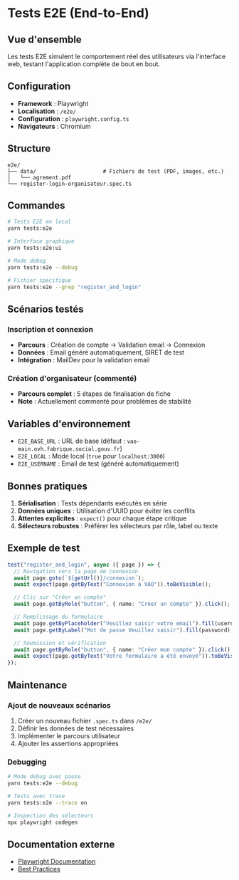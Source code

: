 # Tests E2E (End-to-End)

## Vue d'ensemble

Les tests E2E simulent le comportement réel des utilisateurs via l'interface web, testant l'application complète de bout en bout.

## Configuration

- **Framework** : Playwright
- **Localisation** : `/e2e/`
- **Configuration** : `playwright.config.ts`
- **Navigateurs** : Chromium

## Structure

```
e2e/
├── data/                     # Fichiers de test (PDF, images, etc.)
│   └── agrement.pdf
└── register-login-organisateur.spec.ts
```

## Commandes

```bash
# Tests E2E en local
yarn tests:e2e

# Interface graphique
yarn tests:e2e:ui

# Mode debug
yarn tests:e2e --debug

# Fichier spécifique
yarn tests:e2e --grep "register_and_login"
```

## Scénarios testés

### Inscription et connexion

- **Parcours** : Création de compte → Validation email → Connexion
- **Données** : Email généré automatiquement, SIRET de test
- **Intégration** : MailDev pour la validation email

### Création d'organisateur (commenté)

- **Parcours complet** : 5 étapes de finalisation de fiche
- **Note** : Actuellement commenté pour problèmes de stabilité

## Variables d'environnement

- `E2E_BASE_URL` : URL de base (défaut : `vao-main.ovh.fabrique.social.gouv.fr`)
- `E2E_LOCAL` : Mode local (`true` pour `localhost:3000`)
- `E2E_USERNAME` : Email de test (généré automatiquement)

## Bonnes pratiques

1. **Sérialisation** : Tests dépendants exécutés en série
2. **Données uniques** : Utilisation d'UUID pour éviter les conflits
3. **Attentes explicites** : `expect()` pour chaque étape critique
4. **Sélecteurs robustes** : Préférer les sélecteurs par rôle, label ou texte

## Exemple de test

```typescript
test("register_and_login", async ({ page }) => {
  // Navigation vers la page de connexion
  await page.goto(`${getUrl()}/connexion`);
  await expect(page.getByText("Connexion à VAO")).toBeVisible();

  // Clic sur "Créer un compte"
  await page.getByRole("button", { name: "Créer un compte" }).click();

  // Remplissage du formulaire
  await page.getByPlaceholder("Veuillez saisir votre email").fill(username);
  await page.getByLabel("Mot de passe Veuillez saisir").fill(password);

  // Soumission et vérification
  await page.getByRole("button", { name: "Créer mon compte" }).click();
  await expect(page.getByText("Votre formulaire a été envoyé")).toBeVisible();
});
```

## Maintenance

### Ajout de nouveaux scénarios

1. Créer un nouveau fichier `.spec.ts` dans `/e2e/`
2. Définir les données de test nécessaires
3. Implémenter le parcours utilisateur
4. Ajouter les assertions appropriées

### Debugging

```bash
# Mode debug avec pause
yarn tests:e2e --debug

# Tests avec trace
yarn tests:e2e --trace on

# Inspection des sélecteurs
npx playwright codegen
```

## Documentation externe

- [Playwright Documentation](https://playwright.dev/docs/intro)
- [Best Practices](https://playwright.dev/docs/best-practices)
